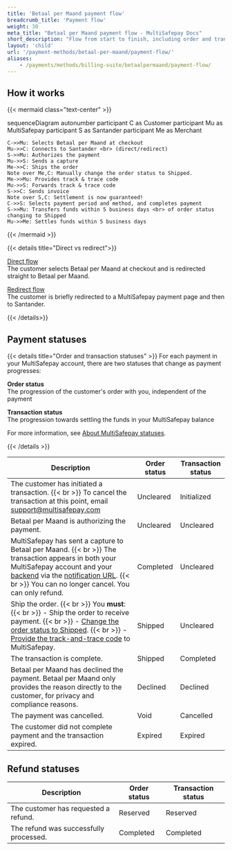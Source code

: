 ```yaml
---
title: 'Betaal per Maand payment flow'
breadcrumb_title: 'Payment flow'
weight: 30
meta_title: "Betaal per Maand payment flow - MultiSafepay Docs"
short_description: "Flow from start to finish, including order and transaction status changes"
layout: 'child'
url: '/payment-methods/betaal-per-maand/payment-flow/'
aliases: 
    - /payments/methods/billing-suite/betaalpermaand/payment-flow/
---
```


## How it works

{{< mermaid class="text-center" >}}

sequenceDiagram
    autonumber
    participant C as Customer
    participant Mu as MultiSafepay
    participant S as Santander
    participant Me as Merchant

    C->>Mu: Selects Betaal per Maand at checkout
    Mu->>C: Connects to Santander <br> (direct/redirect)
    S->>Mu: Authorizes the payment
    Mu->>S: Sends a capture
    Me->>C: Ships the order
    Note over Me,C: Manually change the order status to Shipped. 
    Me->>Mu: Provides track & trace code
    Mu->>S: Forwards track & trace code 
    S->>C: Sends invoice 
    Note over S,C: Settlement is now guaranteed!
    C->>S: Selects payment period and method, and completes payment 
    S->>Mu: Transfers funds within 5 business days <br> of order status changing to Shipped
    Mu->>Me: Settles funds within 5 business days

{{< /mermaid >}}
&nbsp;  

{{< details title="Direct vs redirect">}}

[Direct flow](/api/#santander-betaal-per-maand---direct)  
The customer selects Betaal per Maand at checkout and is redirected straight to Betaal per Maand.  

[Redirect flow](/api/#santander-betaal-per-maand---redirect)  
The customer is briefly redirected to a MultiSafepay payment page and then to Santander. 

{{< /details>}}

## Payment statuses

{{< details title="Order and transaction statuses" >}}
For each payment in your MultiSafepay account, there are two statuses that change as payment progresses:

**Order status**  
The progression of the customer's order with you, independent of the payment

**Transaction status**  
The progression towards settling the funds in your MultiSafepay balance

For more information, see [About MultiSafepay statuses](/payments/multisafepay-statuses/).

{{< /details >}}

| Description | Order status | Transaction status |
|---|---|---|
| The customer has initiated a transaction. {{< br >}} To cancel the transaction at this point, email <support@multisafepay.com> | Uncleared   | Initialized  |
| Betaal per Maand is authorizing the payment. | Uncleared   | Uncleared  |
| MultiSafepay has sent a capture to Betaal per Maand. {{< br >}} The transaction appears in both your MultiSafepay account and your [backend](/getting-started/glossary/#backend) via the [notification URL](/developer/api/notification-url/). {{< br >}} You can no longer cancel. You can only refund. | Completed  | Uncleared  |
| Ship the order. {{< br >}} You **must**: {{< br >}} - Ship the order to receive payment. {{< br >}} - [Change the order status to Shipped](/payments/methods/billing-suite/betaalpermaand/user-guide/changing-order-status-to-shipped/). {{< br >}} - [Provide the track-and-trace code](/payments/methods/billing-suite/betaalpermaand/faq/providing-track-and-trace/) to MultiSafepay. | Shipped | Uncleared |
| The transaction is complete. | Shipped    | Completed  |
| Betaal per Maand has declined the payment. Betaal per Maand only provides the reason directly to the customer, for privacy and compliance reasons. | Declined   | Declined   |
| The payment was cancelled.   | Void   | Cancelled   |
| The customer did not complete payment and the transaction expired. | Expired | Expired  |

## Refund statuses

| Description   | Order status | Transaction status |
|----|----|---|
| The customer has requested a refund. | Reserved    | Reserved   |
| The refund was successfully processed.  | Completed      | Completed   |

